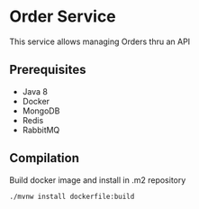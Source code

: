 # Order Service

This service allows managing Orders thru an API

## Prerequisites

- Java 8
- Docker
- MongoDB
- Redis
- RabbitMQ

## Compilation

Build docker image and install in .m2 repository

```
./mvnw install dockerfile:build
```